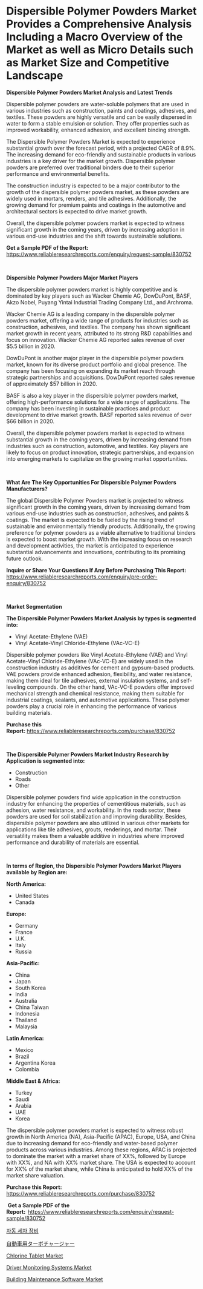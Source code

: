 <p><h1>Dispersible Polymer Powders Market Provides a Comprehensive Analysis Including a Macro Overview of the Market as well as Micro Details such as Market Size and Competitive Landscape</h1></p><p><strong>Dispersible Polymer Powders Market Analysis and Latest Trends</strong></p>
<p><p>Dispersible polymer powders are water-soluble polymers that are used in various industries such as construction, paints and coatings, adhesives, and textiles. These powders are highly versatile and can be easily dispersed in water to form a stable emulsion or solution. They offer properties such as improved workability, enhanced adhesion, and excellent binding strength.</p><p>The Dispersible Polymer Powders Market is expected to experience substantial growth over the forecast period, with a projected CAGR of 8.9%. The increasing demand for eco-friendly and sustainable products in various industries is a key driver for the market growth. Dispersible polymer powders are preferred over traditional binders due to their superior performance and environmental benefits.</p><p>The construction industry is expected to be a major contributor to the growth of the dispersible polymer powders market, as these powders are widely used in mortars, renders, and tile adhesives. Additionally, the growing demand for premium paints and coatings in the automotive and architectural sectors is expected to drive market growth.</p><p>Overall, the dispersible polymer powders market is expected to witness significant growth in the coming years, driven by increasing adoption in various end-use industries and the shift towards sustainable solutions.</p></p>
<p><strong>Get a Sample PDF of the Report:&nbsp;</strong> <a href="https://www.reliableresearchreports.com/enquiry/request-sample/830752">https://www.reliableresearchreports.com/enquiry/request-sample/830752</a></p>
<p>&nbsp;</p>
<p><strong>Dispersible Polymer Powders Major Market Players</strong></p>
<p><p>The dispersible polymer powders market is highly competitive and is dominated by key players such as Wacker Chemie AG, DowDuPont, BASF, Akzo Nobel, Puyang Yintai Industrial Trading Company Ltd., and Archroma.</p><p>Wacker Chemie AG is a leading company in the dispersible polymer powders market, offering a wide range of products for industries such as construction, adhesives, and textiles. The company has shown significant market growth in recent years, attributed to its strong R&D capabilities and focus on innovation. Wacker Chemie AG reported sales revenue of over $5.5 billion in 2020.</p><p>DowDuPont is another major player in the dispersible polymer powders market, known for its diverse product portfolio and global presence. The company has been focusing on expanding its market reach through strategic partnerships and acquisitions. DowDuPont reported sales revenue of approximately $57 billion in 2020.</p><p>BASF is also a key player in the dispersible polymer powders market, offering high-performance solutions for a wide range of applications. The company has been investing in sustainable practices and product development to drive market growth. BASF reported sales revenue of over $66 billion in 2020.</p><p>Overall, the dispersible polymer powders market is expected to witness substantial growth in the coming years, driven by increasing demand from industries such as construction, automotive, and textiles. Key players are likely to focus on product innovation, strategic partnerships, and expansion into emerging markets to capitalize on the growing market opportunities.</p></p>
<p>&nbsp;</p>
<p><strong>What Are The Key Opportunities For Dispersible Polymer Powders Manufacturers?</strong></p>
<p><p>The global Dispersible Polymer Powders market is projected to witness significant growth in the coming years, driven by increasing demand from various end-use industries such as construction, adhesives, and paints & coatings. The market is expected to be fueled by the rising trend of sustainable and environmentally friendly products. Additionally, the growing preference for polymer powders as a viable alternative to traditional binders is expected to boost market growth. With the increasing focus on research and development activities, the market is anticipated to experience substantial advancements and innovations, contributing to its promising future outlook.</p></p>
<p><strong>Inquire or Share Your Questions If Any Before Purchasing This Report:</strong> <a href="https://www.reliableresearchreports.com/enquiry/pre-order-enquiry/830752">https://www.reliableresearchreports.com/enquiry/pre-order-enquiry/830752</a></p>
<p>&nbsp;</p>
<p><strong>Market Segmentation</strong></p>
<p><strong>The Dispersible Polymer Powders Market Analysis by types is segmented into:</strong></p>
<p><ul><li>Vinyl Acetate-Ethylene (VAE)</li><li>Vinyl Acetate-Vinyl Chloride-Ethylene (VAc-VC-E)</li></ul></p>
<p><p>Dispersible polymer powders like Vinyl Acetate-Ethylene (VAE) and Vinyl Acetate-Vinyl Chloride-Ethylene (VAc-VC-E) are widely used in the construction industry as additives for cement and gypsum-based products. VAE powders provide enhanced adhesion, flexibility, and water resistance, making them ideal for tile adhesives, external insulation systems, and self-leveling compounds. On the other hand, VAc-VC-E powders offer improved mechanical strength and chemical resistance, making them suitable for industrial coatings, sealants, and automotive applications. These polymer powders play a crucial role in enhancing the performance of various building materials.</p></p>
<p><strong>Purchase this Report:&nbsp;</strong><a href="https://www.reliableresearchreports.com/purchase/830752">https://www.reliableresearchreports.com/purchase/830752</a></p>
<p>&nbsp;</p>
<p><strong>The Dispersible Polymer Powders Market Industry Research by Application is segmented into:</strong></p>
<p><ul><li>Construction</li><li>Roads</li><li>Other</li></ul></p>
<p><p>Dispersible polymer powders find wide application in the construction industry for enhancing the properties of cementitious materials, such as adhesion, water resistance, and workability. In the roads sector, these powders are used for soil stabilization and improving durability. Besides, dispersible polymer powders are also utilized in various other markets for applications like tile adhesives, grouts, renderings, and mortar. Their versatility makes them a valuable additive in industries where improved performance and durability of materials are essential.</p></p>
<p>&nbsp;</p>
<p><strong>In terms of Region, the Dispersible Polymer Powders Market Players available by Region are:</strong></p>
<p>
    <p> <strong> North America: </strong>
        <ul>
            <li>United States</li>
            <li>Canada</li>
        </ul>
        </p> 
    <p> <strong> Europe: </strong>
        <ul>
            <li>Germany</li>
            <li>France</li>
            <li>U.K.</li>
            <li>Italy</li>
            <li>Russia</li>
        </ul>
        </p> 
    <p> <strong> Asia-Pacific: </strong>
        <ul>
            <li>China</li>
            <li>Japan</li>
            <li>South Korea</li>
            <li>India</li>
            <li>Australia</li>
            <li>China Taiwan</li>
            <li>Indonesia</li>
            <li>Thailand</li>
            <li>Malaysia</li>
        </ul>
        </p> 
    <p> <strong> Latin America: </strong>
        <ul>
            <li>Mexico</li>
            <li>Brazil</li>
            <li>Argentina Korea</li>
            <li>Colombia</li>
        </ul>
        </p> 
    <p> <strong> Middle East & Africa: </strong>
        <ul>
            <li>Turkey</li>
            <li>Saudi</li>
            <li>Arabia</li>
            <li>UAE</li>
            <li>Korea</li>
        </ul>
    </p>
    </p>
<p><p>The dispersible polymer powders market is expected to witness robust growth in North America (NA), Asia-Pacific (APAC), Europe, USA, and China due to increasing demand for eco-friendly and water-based polymer products across various industries. Among these regions, APAC is projected to dominate the market with a market share of XX%, followed by Europe with XX%, and NA with XX% market share. The USA is expected to account for XX% of the market share, while China is anticipated to hold XX% of the market share valuation.</p></p>
<p><strong>Purchase this Report: </strong><a href="https://www.reliableresearchreports.com/purchase/830752">https://www.reliableresearchreports.com/purchase/830752</a></p>
<p>&nbsp;<strong>Get a Sample PDF of the Report:&nbsp;&nbsp;</strong><a href="https://www.reliableresearchreports.com/enquiry/request-sample/830752">https://www.reliableresearchreports.com/enquiry/request-sample/830752</a></p>
<p><strong></strong></p>
<p><p><a href="https://github.com/bvubpqd5241630/Market-Research-Report-List-1/blob/main/1785657191250.md">자동 세차 장비</a></p><p><a href="https://github.com/bucuel854722/Market-Research-Report-List-1/blob/main/6967119191406.md">自動車用ターボチャージャー</a></p><p><a href="https://github.com/fiixsa/Market-Research-Report-List-1/blob/main/chlorine-tablet-market.md">Chlorine Tablet Market</a></p><p><a href="https://sore-arch-6db.notion.site/Driver-Monitoring-Systems-Market-Research-Report-Provides-Critical-Insights-that-can-help-Shape-Busi-648f933d444b4c3e9000c1ff1bbb98c0">Driver Monitoring Systems Market</a></p><p><a href="https://view.publitas.com/reportprime-1/building-maintenance-software-market-research-report-reveals-the-latest-trends-and-opportunities-of-this-market-for-period-from-2023-2030/">Building Maintenance Software Market</a></p></p>